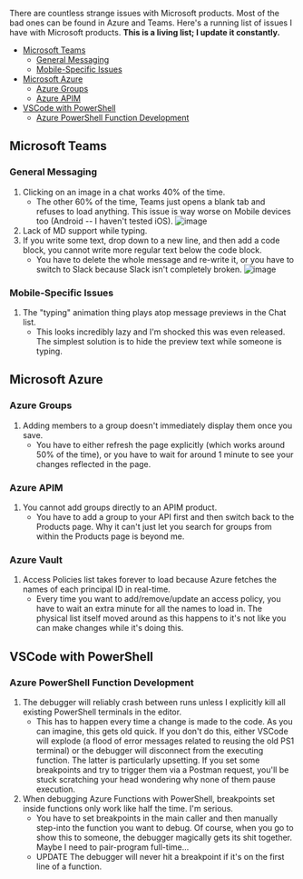 There are countless strange issues with Microsoft products. 
Most of the bad ones can be found in Azure and Teams. 
Here's a running list of issues I have with Microsoft products.
**This is a living list; I update it constantly.**

- [Microsoft Teams](#microsoft-teams)
    - [General Messaging](#general-messaging)
    - [Mobile-Specific Issues](#mobile-specific-issues)
- [Microsoft Azure](#microsoft-azure)
    - [Azure Groups](#azure-groups)
    - [Azure APIM](#azure-apim)
- [VSCode with PowerShell](#vscode-with-powershell)
    - [Azure PowerShell Function Development](#azure-powershell-function-development)

## Microsoft Teams

### General Messaging

1. Clicking on an image in a chat works 40% of the time.
    - The other 60% of the time, Teams just opens a blank tab and refuses to load anything. This issue is way worse on Mobile devices too (Android -- I haven't tested iOS).
    ![image](https://user-images.githubusercontent.com/8591722/154140702-4f7105f2-492d-481a-b013-b4abffd3602d.png)
2. Lack of MD support while typing.
3. If you write some text, drop down to a new line, and then add a code block, you cannot write more regular text below the code block.
    - You have to delete the whole message and re-write it, or you have to switch to Slack because Slack isn't completely broken.
    ![image](https://user-images.githubusercontent.com/8591722/154123550-afc44e78-9a62-411c-8005-98b8fd03acc9.png)

### Mobile-Specific Issues

1. The "typing" animation thing plays atop message previews in the Chat list.
    - This looks incredibly lazy and I'm shocked this was even released. The simplest solution is to hide the preview text while someone is typing.

## Microsoft Azure

### Azure Groups

1. Adding members to a group doesn't immediately display them once you save.
    - You have to either refresh the page explicitly (which works around 50% of the time), or you have to wait for around 1 minute to see your changes reflected in the page.

### Azure APIM

1. You cannot add groups directly to an APIM product.
    - You have to add a group to your API first and then switch back to the Products page. Why it can't just let you search for groups from within the Products page is beyond me.

### Azure Vault

1. Access Policies list takes forever to load because Azure fetches the names of each principal ID in real-time.
    - Every time you want to add/remove/update an access policy, you have to wait an extra minute for all the names to load in. The physical list itself moved around as this happens to it's not like you can make changes while it's doing this.

## VSCode with PowerShell

### Azure PowerShell Function Development

1. The debugger will reliably crash between runs unless I explicitly kill all existing PowerShell terminals in the editor.
    - This has to happen every time a change is made to the code. As you can imagine, this gets old quick. If you don't do this, either VSCode will explode (a flood of error messages related to reusing the old PS1 terminal) or the debugger will disconnect from the executing function. The latter is particularly upsetting. If you set some breakpoints and try to trigger them via a Postman request, you'll be stuck scratching your head wondering why none of them pause execution.
2. When debugging Azure Functions with PowerShell, breakpoints set inside functions only work like half the time. I'm serious.
    - You have to set breakpoints in the main caller and then manually step-into the function you want to debug. Of course, when you go to show this to someone, the debugger magically gets its shit together. Maybe I need to pair-program full-time...
    - UPDATE The debugger will never hit a breakpoint if it's on the first line of a function.
